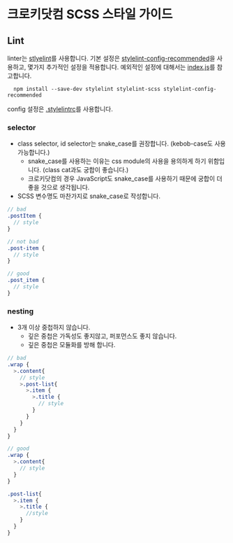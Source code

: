 
# 크로키닷컴 SCSS 스타일 가이드

## Lint

linter는 [stlyelint](https://stylelint.io/)를 사용합니다. 기본 설정은 [stylelint-config-recommended](https://github.com/stylelint/stylelint-config-recommended)을 사용하고, 몇가지 추가적인 설정을 적용합니다. 예외적인 설정에 대해서는 [index.js](index.js)를 참고합니다.
```
  npm install --save-dev stylelint stylelint-scss stylelint-config-recommended
```

config 설정은 [.stylelintrc](.stylelintrc)를 사용합니다.

### selector

* class selector, id selector는 snake_case를 권장합니다. (kebob-case도 사용가능합니다.)
  - snake_case를 사용하는 이유는 css module의 사용을 용의하게 하기 위함입니다. (class cat과도 궁합이 좋습니다.)
  - 크로키닷컴의 경우 JavaScript도 snake_case를 사용하기 때문에 궁합이 더 좋을 것으로 생각됩니다.
* SCSS 변수명도 마찬가지로 snake_case로 작성합니다.

``` scss
// bad
.postItem {
  // style
}

// not bad
.post-item {
  // style
}

// good
.post_item {
  // style
}

```

### nesting

* 3개 이상 중첩하지 않습니다.
  - 깊은 중첩은 가독성도 좋지않고, 퍼포먼스도 좋지 않습니다.
  - 깊은 중첩은 모듈화를 방해 합니다.

``` scss
// bad
.wrap {
  >.content{
    // style
    >.post-list{
      >.item {
        >.title {
          // style
        }
      }
    }
  }
}

// good
.wrap {
  >.content{
    // style
  }
}

.post-list{
  >.item {
    >.title {
      //style
    }
  }
}
```
